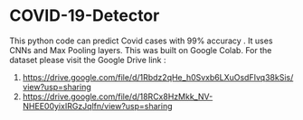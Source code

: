 # COVID-19-Detector

This python code can predict Covid cases with 99% accuracy . It uses CNNs and Max Pooling layers. This was built on Google Colab.
For the dataset please visit the Google Drive link :
1. https://drive.google.com/file/d/1Rbdz2qHe_h0Svxb6LXuOsdFIvq38kSis/view?usp=sharing
2. https://drive.google.com/file/d/18RCx8HzMkk_NV-NHEE00yixIRGzJqlfn/view?usp=sharing

